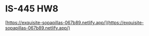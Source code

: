 # IS-445 HW8

[https://exquisite-sopapillas-067b89.netlify.app/](https://exquisite-sopapillas-067b89.netlify.app/)
